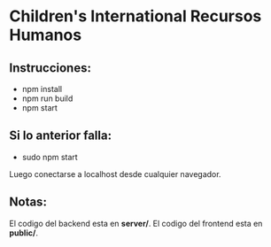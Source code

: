 # Children's International Recursos Humanos

## Instrucciones:
- npm install
- npm run build
- npm start

## Si lo anterior falla:
- sudo npm start

Luego conectarse a localhost desde cualquier navegador.

## Notas:
El codigo del backend esta en **server/**. El codigo del frontend esta en **public/**.
